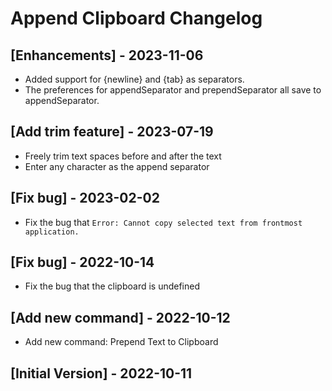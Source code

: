 # Append Clipboard Changelog

## [Enhancements] - 2023-11-06

- Added support for {newline} and {tab} as separators.
- The preferences for appendSeparator and prependSeparator all save to appendSeparator.

## [Add trim feature] - 2023-07-19

- Freely trim text spaces before and after the text
- Enter any character as the append separator

## [Fix bug] - 2023-02-02

- Fix the bug that `Error: Cannot copy selected text from frontmost application.`

## [Fix bug] - 2022-10-14

- Fix the bug that the clipboard is undefined

## [Add new command] - 2022-10-12

- Add new command: Prepend Text to Clipboard

## [Initial Version] - 2022-10-11
